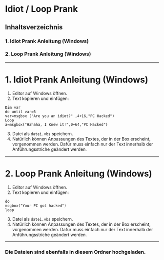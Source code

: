 # Idiot / Loop Prank


## Inhaltsverzeichnis

### 1. Idiot Prank Anleitung (Windows)
### 2. Loop Prank Anleitung (Windows)


-----------------------------------------------------------------------------


# 1. Idiot Prank Anleitung (Windows)


1. Editor auf Windows öffnen.
2. Text kopieren und einfügen:

```
Dim var
do until var=6
var=msgbox ("Are you an idiot?" ,4+16,"PC Hacked")
Loop
a=msgbox("Hahaha, I Knew it!",0+64,"PC Hacked")
```

3. Datei als `datei.vbs` speichern.
4. Natürlich können Anpassungen des Textes, der in der Box erscheint, vorgenommen werden.
Dafür muss einfach nur der Text innerhalb der Anführungsstriche geändert werden.


----------------------------------------------------------------------------------------------


# 2. Loop Prank Anleitung (Windows)


1. Editor auf Windows öffnen.
2. Text kopieren und einfügen:

```
do
msgbox("Your PC got hacked")
loop
```

3. Datei als `datei.vbs` speichern.
4. Natürlich können Anpassungen des Textes, der in der Box erscheint, vorgenommen werden.
Dafür muss einfach nur der Text innerhalb der Anführungsstriche geändert werden.


---------------------------------------------------------------------------

### Die Dateien sind ebenfalls in diesem Ordner hochgeladen.
